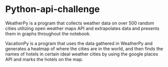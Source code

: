 # Python-api-challenge
WeatherPy is a program that collects weather data on over 500 random cities utilizing open weather maps API and extrapolates data and presents them in graphs throughout the notebook.

VacationPy is a program that uses the data gathered in WeatherPy and generates a heatmap of where the cities are in the world, and then finds the names of hotels in certain ideal weather cities by using the google places API and marks the hotels on the map.
